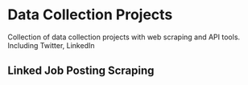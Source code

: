 # Data Collection Projects


Collection of data collection projects with web scraping and API tools. Including Twitter, LinkedIn

## Linked Job Posting Scraping

